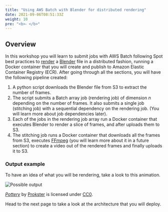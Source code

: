 ```yaml
---
title: "Using AWS Batch with Blender for distributed rendering"
date: 2021-09-06T08:51:33Z
weight: 10
pre: "<b>⁃ </b>"
---
```


## Overview

In this workshop you will learn to submit jobs with AWS Batch following Spot best practices to [render](https://en.wikipedia.org/wiki/Rendering_(computer_graphics)) a [Blender](https://www.blender.org/) file in a distributed fashion, running a Docker container that you will create and publish to Amazon Elastic Container Registry (ECR). After going through all the sections, you will have the following pipeline created:

1. A python script downloads the Blender file from S3 to extract the number of frames.
2. The script submits a Batch array job (rendering job) of dimension *n* depending on the number of frames. It also submits a single job (stitching job) with a sequential dependency on the rendering job. (You will learn more about job dependencies later).
3. Each of the jobs in the rendering job array run a Docker container that executes Blender to render a slice of frames, and after uploads them to S3.
4. The stitching job runs a Docker container that downloads all the frames from S3, executes [FFmpeg](https://ffmpeg.org/) (you will learn more about it in a future section) to create a video out of the rendered frames and finally uploads it to S3.

### Output example

To have an idea of what you will be rendering, take a look to this animation.

![Possible output](/images/blender-rendering-using-batch/animation_example.gif)

*[Pottery](https://blendswap.com/blend/28661)* by [Prokster](https://blendswap.com/profile/1012752) is licensed under [CC0](https://creativecommons.org/share-your-work/public-domain/cc0/).

Head to the next page to take a look at the architecture that you will deploy.
